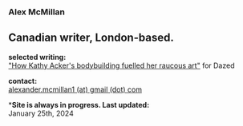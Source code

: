 ### Alex McMillan <br/>
## Canadian writer, London-based. <br/>

**selected writing:** <br/>
["How Kathy Acker's bodybuilding fuelled her raucous art"](https://www.dazeddigital.com/beauty/article/60601/1/kathy-acker-bodybuilding-fuelled-her-raucous-art-eileen-myles-poet-writer 'Dazed Article') for Dazed <br/>

**contact:** <br/>
[alexander.mcmillan1 (at) gmail (dot) com](alexander.mcmillan1@gmail.com) <br/>

***Site is always in progress. Last updated:** <br/>
January 25th, 2024
